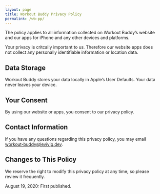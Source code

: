```yaml
---
layout: page
title: Workout Buddy Privacy Policy
permalink: /wb-pp/
---
```



The policy applies to all information collected on Workout Buddy’s website and our apps for iPhone and any other devices and platforms.

Your privacy is critcally important to us. Therefore our website apps does not collect any personally identifiable information or location data.

## Data Storage

Workout Buddy stores your data locally in Apple’s User Defaults. Your data never leaves your device.

## Your Consent

By using our website or apps, you consent to our privacy policy.

## Contact Information

If you have any questions regarding this privacy policy, you may email [workout-buddy@levivig.dev](mailto:workout-buddy@levivig.dev).

## Changes to This Policy

We reserve the right to modify this privacy policy at any time, so please review it frequently.

August 19, 2020: First published.